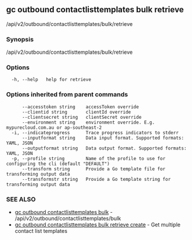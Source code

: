 ## gc outbound contactlisttemplates bulk retrieve

/api/v2/outbound/contactlisttemplates/bulk/retrieve

### Synopsis

/api/v2/outbound/contactlisttemplates/bulk/retrieve

### Options

```
  -h, --help   help for retrieve
```

### Options inherited from parent commands

```
      --accesstoken string    accessToken override
      --clientid string       clientId override
      --clientsecret string   clientSecret override
      --environment string    environment override. E.g. mypurecloud.com.au or ap-southeast-2
  -i, --indicateprogress      Trace progress indicators to stderr
      --inputformat string    Data input format. Supported formats: YAML, JSON
      --outputformat string   Data output format. Supported formats: YAML, JSON
  -p, --profile string        Name of the profile to use for configuring the cli (default "DEFAULT")
      --transform string      Provide a Go template file for transforming output data
      --transformstr string   Provide a Go template string for transforming output data
```

### SEE ALSO

* [gc outbound contactlisttemplates bulk](gc_outbound_contactlisttemplates_bulk.html)	 - /api/v2/outbound/contactlisttemplates/bulk
* [gc outbound contactlisttemplates bulk retrieve create](gc_outbound_contactlisttemplates_bulk_retrieve_create.html)	 - Get multiple contact list templates


